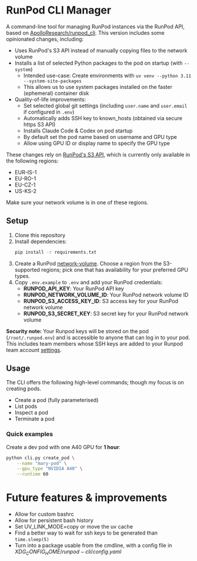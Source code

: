 # RunPod CLI Manager

A command-line tool for managing RunPod instances via the RunPod API, based on 
[ApolloResearch/runpod_cli](https://github.com/ApolloResearch/runpod_cli). This
version includes some opinionated changes, including:
- Uses RunPod's S3 API instead of manually copying files to the network volume
- Installs a list of selected Python packages to the pod on startup (with `--system`)
  - Intended use-case: Create environments with `uv venv --python 3.11 --system-site-packages`
  - This allows us to use system packages installed on the faster (ephemeral) container disk
- Quality-of-life improvements:
  - Set selected global git settings (including `user.name` and `user.email` if configured in `.env`)
  - Automatically adds SSH key to known_hosts (obtained via secure https S3 API)
  - Installs Claude Code & Codex on pod startup
  - By default set the pod name based on username and GPU type
  - Allow using GPU ID or display name to specify the GPU type

These changes rely on [RunPod's S3 API](https://docs.runpod.io/serverless/storage/s3-api), which is currently only available in the following regions:
- EUR-IS-1
- EU-RO-1
- EU-CZ-1
- US-KS-2

Make sure your network volume is in one of these regions.

## Setup

1. Clone this repository
2. Install dependencies:
   ```bash
   pip install -r requirements.txt
   ```
2. Create a RunPod [network-volume](https://docs.runpod.io/pods/storage/create-network-volumes). Choose a region from the S3-supported regions; pick one that has availability for your preferred GPU types.
3. Copy `.env.example` to `.env` and add your RunPod credentials:
   - **RUNPOD_API_KEY**: Your RunPod API key
   - **RUNPOD_NETWORK_VOLUME_ID**: Your RunPod network volume ID
   - **RUNPOD_S3_ACCESS_KEY_ID**: S3 access key for your RunPod network volume
   - **RUNPOD_S3_SECRET_KEY**: S3 secret key for your RunPod network volume

**Security note:** Your Runpod keys will be stored on the pod (`/root/.runpod.env`) and is accessible to anyone that can log in to your pod. This includes team members whose SSH keys are added to your Runpod team account [settings](https://console.runpod.io/user/settings).

## Usage

The CLI offers the following high-level commands; though
my focus is on creating pods.

* Create a pod (fully parameterised)
* List pods
* Inspect a pod
* Terminate a pod

### Quick examples

Create a dev pod with one A40 GPU for **1 hour**:

```bash
python cli.py create_pod \
    --name "mary-pod" \
    --gpu_type "NVIDIA A40" \
    --runtime 60
```

# Future features & improvements
- Allow for custom bashrc
- Allow for persistent bash history
- Set UV_LINK_MODE=copy or move the uv cache
- Find a better way to wait for ssh keys to be generated than `time.sleep(5)`
- Turn into a package usable from the cmdline, with a config file in $XDG_CONFIG_HOME/runpod-cli/config.yaml$